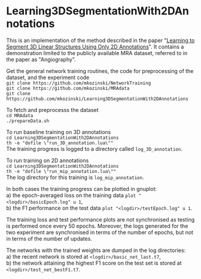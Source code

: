 # Learning3DSegmentationWith2DAnnotations
This is an implementation of the method described in the paper "[Learning to Segment 3D Linear Structures Using Only 2D Annotations](https://infoscience.epfl.ch/record/256857)".
It contains a demonstration limited to the publicly available MRA dataset, referred to in the paper as "Angiography".

Get the general network training routines, the code for preprocessing of the dataset, and the experiment code  
`git clone https://github.com/mkozinski/NetworkTraining`  
`git clone https://github.com/mkozinski/MRAdata`  
`git clone https://github.com/mkozinski/Learning3DSegmentationWith2DAnnotations`  

To fetch and preprocesss the dataset  
`cd MRAdata`  
`./prepareData.sh`

To run baseline training on 3D annotations  
`cd Learning3DSegmentationWith2DAnnotations`  
`th -e "dofile \"run_3D_annotation.lua\""`  
The training progress is logged to a directory called `log_3D_annotation`.

To run training on 2D annotations  
`cd Learning3DSegmentationWith2DAnnotations`  
`th -e "dofile \"run_mip_annotation.lua\""`  
The log directory for this training is `log_mip_annotation`.

In both cases the training progress can be plotted in gnuplot:  
a) the epoch-averaged loss on the training data `plot "<logdir>/basicEpoch.log" u 1`,  
b) the F1 performance on the test data `plot "<logdir>/testEpoch.log" u 1`.

The training loss and test performance plots are not synchronised as testing is performed once every 50 epochs.
Moreover, the logs generated for the two experiment are synchronised in terms of the number of epochs, but not in terms of the number of updates.

The networks with the trained weights are dumped in the log directories:  
a) the recent network is stored at `<logdir>/basic_net_last.t7`,  
b) the network attaining the highest F1 score on the test set is stored at `<logdir>/test_net_bestF1.t7`.
